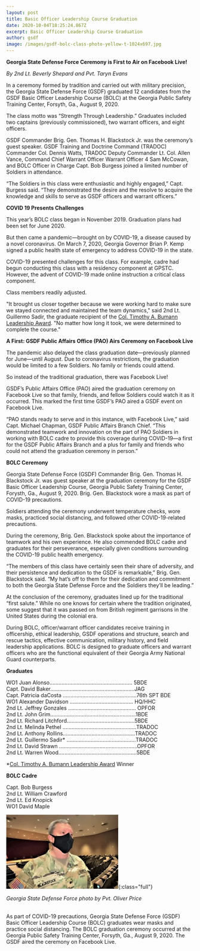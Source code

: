 ```yaml
---
layout: post
title: Basic Officer Leadership Course Graduation
date: 2020-10-04T18:25:24.867Z
excerpt: Basic Officer Leadership Course Graduation
author: gsdf
image: /images/gsdf-bolc-class-photo-yellow-t-1024x697.jpg
---
```

**Georgia State Defense Force Ceremony is First to Air on Facebook Live!**

*By 2nd Lt. Beverly Shepard and Pvt. Taryn Evans*

In a ceremony formed by tradition and carried out with military precision, the Georgia State Defense Force (GSDF) graduated 12 candidates from the GSDF Basic Officer Leadership Course (BOLC) at the Georgia Public Safety Training Center, Forsyth, Ga., August 9, 2020.

The class motto was “Strength Through Leadership.” Graduates included two captains (previously commissioned), two warrant officers, and eight officers.

GSDF Commander Brig. Gen. Thomas H. Blackstock Jr. was the ceremony’s guest speaker. GSDF Training and Doctrine Command (TRADOC) Commander Col. Dennis Watts, TRADOC Deputy Commander Lt. Col. Allen Vance, Command Chief Warrant Officer Warrant Officer 4 Sam McCowan, and BOLC Officer in Charge Capt. Bob Burgess joined a limited number of Soldiers in attendance.

“The Soldiers in this class were enthusiastic and highly engaged,” Capt. Burgess said. “They demonstrated the desire and the resolve to acquire the knowledge and skills to serve as GSDF officers and warrant officers.”

**COVID 19 Presents Challenges**

This year’s BOLC class began in November 2019. Graduation plans had been set for June 2020.

But then came a pandemic—brought on by COVID-19, a disease caused by a novel coronavirus. On March 7, 2020, Georgia Governor Brian P. Kemp signed a public health state of emergency to address COVID-19 in the state.

COVID-19 presented challenges for this class. For example, cadre had begun conducting this class with a residency component at GPSTC. However, the advent of COVID-19 made online instruction a critical class component.

Class members readily adjusted.

"It brought us closer together because we were working hard to make sure we stayed connected and maintained the team dynamics," said 2nd Lt. Guillermo Sadir, the graduate recipient of the <a href="https://paonews.net/tradoc-names-award-for-col-bumann/" target="_blank">Col. Timothy A. Bumann Leadership Award</a>. "No matter how long it took, we were determined to complete the course."

**A First: GSDF Public Affairs Office (PAO) Airs Ceremony on Facebook Live**

The pandemic also delayed the class graduation date—previously planned for June—until August. Due to coronavirus restrictions, the graduation would be limited to a few Soldiers. No family or friends could attend.

So instead of the traditional graduation, there was Facebook Live!

GSDF’s Public Affairs Office (PAO) aired the graduation ceremony on Facebook Live so that family, friends, and fellow Soldiers could watch it as it occurred. This marked the first time GSDF’s PAO aired a GSDF event on Facebook Live.

“PAO stands ready to serve and in this instance, with Facebook Live,” said Capt. Michael Chapman, GSDF Public Affairs Branch Chief. “This demonstrated teamwork and innovation on the part of PAO Soldiers in working with BOLC cadre to provide this coverage during COVID-19—a first for the GSDF Public Affairs Branch and a plus for family and friends who could not attend the graduation ceremony in person.”

**BOLC Ceremony**

Georgia State Defense Force (GSDF) Commander Brig. Gen. Thomas H. Blackstock Jr. was guest speaker at the graduation ceremony for the GSDF Basic Officer Leadership Course, Georgia Public Safety Training Center, Forysth, Ga., August 9, 2020. Brig. Gen. Blackstock wore a mask as part of COVID-19 precautions. 

Soldiers attending the ceremony underwent temperature checks, wore masks, practiced social distancing, and followed other COVID-19-related precautions.

During the ceremony, Brig. Gen. Blackstock spoke about the importance of teamwork and his own experience. He also commended BOLC cadre and graduates for their perseverance, especially given conditions surrounding the COVID-19 public health emergency.

“The members of this class have certainly seen their share of adversity, and their persistence and dedication to the GSDF is remarkable,” Brig. Gen. Blackstock said. “My hat’s off to them for their dedication and commitment to both the Georgia State Defense Force and the Soldiers they’ll be leading.”

At the conclusion of the ceremony, graduates lined up for the traditional “first salute.” While no one knows for certain where the tradition originated, some suggest that it was passed on from British regiment garrisons in the United States during the colonial era.

During BOLC, officer/warrant officer candidates receive training in officership, ethical leadership, GSDF operations and structure, search and rescue tactics, effective communication, military history, and field leadership applications. BOLC is designed to graduate officers and warrant officers who are the functional equivalent of their Georgia Army National Guard counterparts.

**Graduates**

WO1 Juan Alonso....................................................... 5BDE<br />
Capt. David Baker........................................................JAG<br />
Capt. Patricia daCosta .................................................76th SPT BDE<br />
WO1 Alexander Davidson .......................................... HQ/HHC<br />
2nd Lt. Jeffrey Gonzales ............................................. OPFOR<br />
2nd Lt. John Grim.........................................................1BDE<br />
2nd Lt. Richard Litchford.............................................5BDE<br />
2nd Lt. Melinda Pethel .................................................TRADOC<br />
2nd Lt. Anthony Rollins................................................TRADOC<br />
2nd Lt. Guillermo Sadir* ..............................................TRADOC<br />
2nd Lt. David Strawn ....................................................OPFOR<br />
2nd Lt. Warren Wood....................................................5BDE

\*<a href="https://paonews.net/tradoc-names-award-for-col-bumann/" target="_blank">Col. Timothy A. Bumann Leadership Award</a> Winner

<strong>BOLC Cadre</strong>

Capt. Bob Burgess<br />
2nd Lt. William Crawford<br />
2nd Lt. Ed Knopick<br />
WO1 David Maple

![As part of COVID-19 precautions, Georgia State Defense Force (GSDF) Basic Officer Leadership Course (BOLC) graduates wear masks and practice social distancing. The BOLC graduation ceremony occurred at the Georgia Public Safety Training Center, Forsyth, Ga., August 9, 2020. The GSDF aired the ceremony on Facebook Live. Georgia State Defense Force photo by Pvt. Oliver Price](/images/gsdf-blackstock-4-auditorium-300x198.jpg){:class="full"}

*Georgia State Defense Force photo by Pvt. Oliver Price*

\
As part of COVID-19 precautions, Georgia State Defense Force (GSDF) Basic Officer Leadership Course (BOLC) graduates wear masks and practice social distancing. The BOLC graduation ceremony occurred at the Georgia Public Safety Training Center, Forsyth, Ga., August 9, 2020. The GSDF aired the ceremony on Facebook Live.
